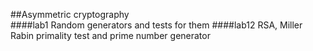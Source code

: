 ##Asymmetric cryptography<br>
####lab1
Random generators and tests for them
####lab12
RSA, Miller Rabin primality test and prime number generator

